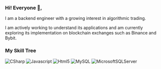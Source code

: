 ### Hi! Everyone 👋,

I am a backend engineer with a growing interest in algorithmic trading. 

I am actively working to understand its applications and am currently exploring its implementation on blockchain exchanges such as Binance and Bybit.

<h3>My Skill Tree</h3>
<p>
  <img alt="CSharp" src="https://img.shields.io/badge/-CSharp-8DD6F9?style=flat-square&logo=Csharp&logoColor=white" />
  <img alt="Javascript" src="https://img.shields.io/badge/-Javascript-5849BE?style=flat-square&logo=Javascript&logoColor=white" />
  <img alt="Html5" src="https://img.shields.io/badge/-HTML5-B7178C?style=flat-square&logo=html5&logoColor=white" />
  <img alt="MySQL" src="https://img.shields.io/badge/-MySQL-DD0031?style=flat-square&logo=MySQL&logoColor=white" />
  <img alt="MicrosoftSQLServer" src="https://img.shields.io/badge/-Microsoft%20SQL%20Server-43853d?style=flat-square&logo=Microsoft%20SQL%20Server&logoColor=white" />
</p>
